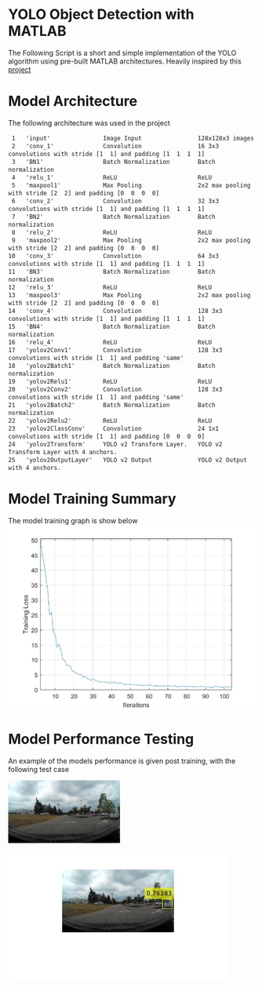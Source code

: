 # YOLO Object Detection with MATLAB




The Following Script is a short and simple implementation of the YOLO algorithm using pre-built MATLAB architectures. Heavily inspired by this [project](https://in.mathworks.com/help/vision/examples/object-detection-using-yolo-v3-deep-learning.html)



# Model Architecture
The following architecture was used in the project

     1   'input'               Image Input                128x128x3 images
     2   'conv_1'              Convolution                16 3x3 convolutions with stride [1  1] and padding [1  1  1  1]
     3   'BN1'                 Batch Normalization        Batch normalization
     4   'relu_1'              ReLU                       ReLU
     5   'maxpool1'            Max Pooling                2x2 max pooling with stride [2  2] and padding [0  0  0  0]
     6   'conv_2'              Convolution                32 3x3 convolutions with stride [1  1] and padding [1  1  1  1]
     7   'BN2'                 Batch Normalization        Batch normalization
     8   'relu_2'              ReLU                       ReLU
     9   'maxpool2'            Max Pooling                2x2 max pooling with stride [2  2] and padding [0  0  0  0]
    10   'conv_3'              Convolution                64 3x3 convolutions with stride [1  1] and padding [1  1  1  1]
    11   'BN3'                 Batch Normalization        Batch normalization
    12   'relu_3'              ReLU                       ReLU
    13   'maxpool3'            Max Pooling                2x2 max pooling with stride [2  2] and padding [0  0  0  0]
    14   'conv_4'              Convolution                128 3x3 convolutions with stride [1  1] and padding [1  1  1  1]
    15   'BN4'                 Batch Normalization        Batch normalization
    16   'relu_4'              ReLU                       ReLU
    17   'yolov2Conv1'         Convolution                128 3x3 convolutions with stride [1  1] and padding 'same'
    18   'yolov2Batch1'        Batch Normalization        Batch normalization
    19   'yolov2Relu1'         ReLU                       ReLU
    20   'yolov2Conv2'         Convolution                128 3x3 convolutions with stride [1  1] and padding 'same'
    21   'yolov2Batch2'        Batch Normalization        Batch normalization
    22   'yolov2Relu2'         ReLU                       ReLU
    23   'yolov2ClassConv'     Convolution                24 1x1 convolutions with stride [1  1] and padding [0  0  0  0]
    24   'yolov2Transform'     YOLO v2 Transform Layer.   YOLO v2 Transform Layer with 4 anchors.
    25   'yolov2OutputLayer'   YOLO v2 Output             YOLO v2 Output with 4 anchors.

# Model Training Summary
The model training graph is show below
![Training Loss over Epochs](https://github.com/DhananjayAshok/MATLAB-YOLO-ObjectDetection/blob/master/Training.jpg?raw=true)

# Model Performance Testing
An example of the models performance is given post training, with the following test case


![Input Image](https://github.com/DhananjayAshok/MATLAB-YOLO-ObjectDetection/blob/master/cars.jpg?raw=true)



![Model Output](https://github.com/DhananjayAshok/MATLAB-YOLO-ObjectDetection/blob/master/Prediction.jpg?raw=true)


